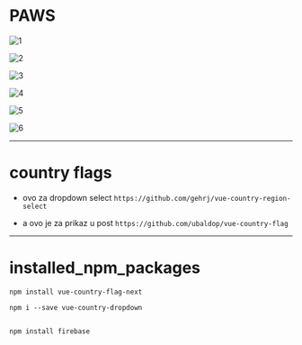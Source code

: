 # PAWS

![1](https://github.com/lnxfsf/PAWS-/assets/99252096/d1a80aea-d6b8-4d7b-bacf-b4c48d91236e)


![2](https://github.com/lnxfsf/PAWS-/assets/99252096/a18556fa-81af-4e9d-ab7b-ca67b8e279a1)

![3](https://github.com/lnxfsf/PAWS-/assets/99252096/1195f768-2f2e-4075-b2d3-ecc52b361921)

![4](https://github.com/lnxfsf/PAWS-/assets/99252096/fa273ee6-dae4-4776-82a2-61d8350d79d5)

![5](https://github.com/lnxfsf/PAWS-/assets/99252096/79f8be2a-260b-4adc-88c9-15181e3aab6c)

![6](https://github.com/lnxfsf/PAWS-/assets/99252096/7614e2e7-6bde-4971-98b3-3d4c9431231c)


-----




# country flags

-  ovo za dropdown select
 `https://github.com/gehrj/vue-country-region-select`



- a ovo je za prikaz u post
 `https://github.com/ubaldop/vue-country-flag`
 

-------


# installed_npm_packages
```
npm install vue-country-flag-next

npm i --save vue-country-dropdown


npm install firebase
```


